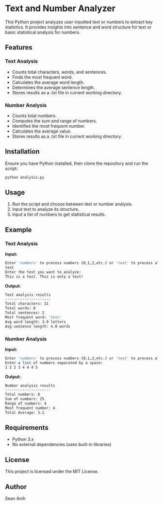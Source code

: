 # Text and Number Analyzer

This Python project analyzes user-inputted text or numbers to extract key statistics. It provides insights into sentence and word structure for text or basic statistical analysis for numbers.

## Features

### Text Analysis

- Counts total characters, words, and sentences.
- Finds the most frequent word.
- Calculates the average word length.
- Determines the average sentence length.
- Stores results as a .txt file in current working directory.

### Number Analysis

- Counts total numbers.
- Computes the sum and range of numbers.
- Identifies the most frequent number.
- Calculates the average value.
- Stores results as a .txt file in current working directory.

## Installation

Ensure you have Python installed, then clone the repository and run the script:

```sh
python analysis.py
```

## Usage

1. Run the script and choose between text or number analysis.
2. Input text to analyze its structure.
3. Input a list of numbers to get statistical results.

## Example

### Text Analysis

**Input:**

```sh
Enter 'numbers' to process numbers (0,1,2,etc.) or 'text' to process alphameric text:
text
Enter the text you want to analyze:
This is a test. This is only a test!
```

**Output:**

```sh
Text analysis results
---------------------
Total characters: 31
Total words: 8
Total sentences: 2
Most frequent word: 'test'
Avg word length: 3.9 letters
Avg sentence length: 4.0 words
```

### Number Analysis

**Input:**

```sh
Enter 'numbers' to process numbers (0,1,2,etc.) or 'text' to process alphameric text: numbers
Enter a list of numbers separated by a space:
1 2 2 3 4 4 4 5
```

**Output:**

```sh
Number analysis results
---------------------
Total numbers: 8
Sum of numbers: 25
Range of numbers: 4
Most frequent number: 4
Total Average: 3.1
```

## Requirements

- Python 3.x
- No external dependencies (uses built-in libraries)

## License

This project is licensed under the MIT License.

## Author

Sean Anih
